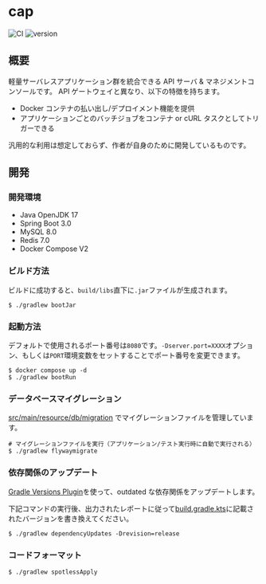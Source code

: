 # cap

![CI](https://github.com/averak/cap/workflows/CI/badge.svg)
![version](https://img.shields.io/badge/version-1.0.0--SNAPSHOT-blue.svg)

## 概要

軽量サーバレスアプリケーション群を統合できる API サーバ & マネジメントコンソールです。
API ゲートウェイと異なり、以下の特徴を持ちます。

- Docker コンテナの払い出し/デプロイメント機能を提供
- アプリケーションごとのバッチジョブをコンテナ or cURL タスクとしてトリガーできる

汎用的な利用は想定しておらず、作者が自身のために開発しているものです。

## 開発

### 開発環境

- Java OpenJDK 17
- Spring Boot 3.0
- MySQL 8.0
- Redis 7.0
- Docker Compose V2

### ビルド方法

ビルドに成功すると、`build/libs`直下に`.jar`ファイルが生成されます。

```shell
$ ./gradlew bootJar
```

### 起動方法

デフォルトで使用されるポート番号は`8080`です。`-Dserver.port=XXXX`オプション、もしくは`PORT`環境変数をセットすることでポート番号を変更できます。

```shell
$ docker compose up -d
$ ./gradlew bootRun
```

### データベースマイグレーション

[src/main/resource/db/migration](src/main/resources/db/migration) でマイグレーションファイルを管理しています。

```shell
# マイグレーションファイルを実行（アプリケーション/テスト実行時に自動で実行される）
$ ./gradlew flywaymigrate
```

### 依存関係のアップデート

[Gradle Versions Plugin](https://github.com/ben-manes/gradle-versions-plugin)を使って、outdated な依存関係をアップデートします。

下記コマンドの実行後、出力されたレポートに従って[build.gradle.kts](./build.gradle.kts)に記載されたバージョンを書き換えてください。

```shell
$ ./gradlew dependencyUpdates -Drevision=release
```

### コードフォーマット

```shell
$ ./gradlew spotlessApply
```
